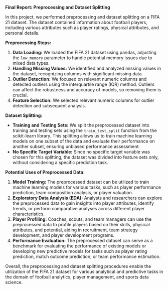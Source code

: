 **Final Report: Preprocessing and Dataset Splitting**

In this project, we performed preprocessing and dataset splitting on a FIFA 21 dataset. The dataset contained information about football players, including various attributes such as player ratings, physical attributes, and personal details.

**Preprocessing Steps:**

1. **Data Loading:** We loaded the FIFA 21 dataset using pandas, adjusting the `low_memory` parameter to handle potential memory issues due to mixed data types.
2. **Handling Missing Values:** We identified and analyzed missing values in the dataset, recognizing columns with significant missing data.
3. **Outlier Detection:** We focused on relevant numeric columns and detected outliers using the interquartile range (IQR) method. Outliers can affect the robustness and accuracy of models, so removing them is crucial.
4. **Feature Selection:** We selected relevant numeric columns for outlier detection and subsequent analysis.

**Dataset Splitting:**

- **Training and Testing Sets:** We split the preprocessed dataset into training and testing sets using the `train_test_split` function from the scikit-learn library. This splitting allows us to train machine learning models on one subset of the data and evaluate their performance on another subset, ensuring unbiased performance assessment.
- **No Specific Target Variable:** Since no specific target variable was chosen for this splitting, the dataset was divided into feature sets only, without considering a specific prediction task.

**Potential Uses of Preprocessed Data:**

1. **Model Training:** The preprocessed dataset can be utilized to train machine learning models for various tasks, such as player performance prediction, team composition analysis, or player valuation.
2. **Exploratory Data Analysis (EDA):** Analysts and researchers can explore the preprocessed data to gain insights into player attributes, identify trends, or perform comparative analyses across different player characteristics.
3. **Player Profiling:** Coaches, scouts, and team managers can use the preprocessed data to profile players based on their skills, physical attributes, and potential, aiding in recruitment, team strategy development, and player development programs.
4. **Performance Evaluation:** The preprocessed dataset can serve as a benchmark for evaluating the performance of existing models or developing new predictive models for tasks such as player rating prediction, match outcome prediction, or team performance estimation.

Overall, the preprocessing and dataset splitting procedures enable the utilization of the FIFA 21 dataset for various analytical and predictive tasks in the domain of football analytics, player management, and sports data science.
